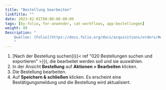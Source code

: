 ```yaml
---
title: "Bestellung bearbeiten"
linkTitle: ""
date: 2023-02-01T00:00:00-00:00
tags: [by-folio, for-anwender, cat-workflows, app-bestellungen]
weight: 40
Description: "
    Quellen: [Folio](https://docs.folio.org/docs/acquisitions/orders/#editing-an-order) & [GBV](https://info.gbv.de/display/FOLIOGBVEXTERN/Folio:+Bestellung+bearbeiten)
    "
---
```


1.  [Nach der Bestellung suchen]({{< ref "020 Bestellungen suchen und exportieren" >}}), die bearbeitet werden soll und sie auswählen.
2.  In der Ansicht **Bestellung** auf **Aktionen > Bearbeiten** klicken.
3.  Die Bestellung bearbeiten.
4.  Auf **Speichern & schließen** klicken. Es erscheint eine Bestätigungsmeldung und die Bestellung wird aktualisiert.
